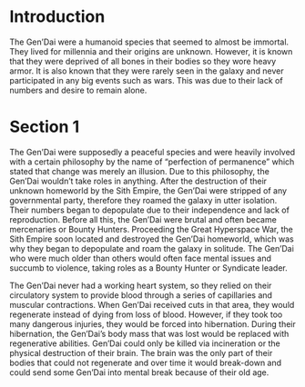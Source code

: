 # Introduction

The Gen’Dai were a humanoid species that seemed to almost be immortal.
They lived for millennia and their origins are unknown.
However, it is known that they were deprived of all bones in their bodies so they wore heavy armor.
It is also known that they were rarely seen in the galaxy and never participated in any big events such as wars.
This was due to their lack of numbers and desire to remain alone.

# Section 1

The Gen’Dai were supposedly a peaceful species and were heavily involved with a certain philosophy by the name of “perfection of permanence” which stated that change was merely an illusion.
Due to this philosophy, the Gen’Dai wouldn’t take roles in anything.
After the destruction of their unknown homeworld by the Sith Empire, the Gen’Dai were stripped of any governmental party, therefore they roamed the galaxy in utter isolation.
Their numbers began to depopulate due to their independence and lack of reproduction.
Before all this, the Gen’Dai were brutal and often became mercenaries or Bounty Hunters.
Proceeding the Great Hyperspace War, the Sith Empire soon located and destroyed the Gen’Dai homeworld, which was why they began to depopulate and roam the galaxy in solitude.
The Gen’Dai who were much older than others would often face mental issues and succumb to violence, taking roles as a Bounty Hunter or Syndicate leader.

The Gen’Dai never had a working heart system, so they relied on their circulatory system to provide blood through a series of capillaries and muscular contractions.
When Gen’Dai received cuts in that area, they would regenerate instead of dying from loss of blood.
However, if they took too many dangerous injuries, they would be forced into hibernation.
During their hibernation, the Gen’Dai’s body mass that was lost would be replaced with regenerative abilities.
Gen’Dai could only be killed via incineration or the physical destruction of their brain.
The brain was the only part of their bodies that could not regenerate and over time it would break-down and could send some Gen’Dai into mental break because of their old age.
